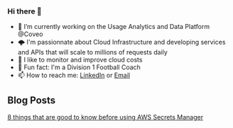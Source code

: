 ### Hi there 👋

- 🔭 I’m currently working on the Usage Analytics and Data Platform @Coveo
- 🌩️ I'm passionnate about Cloud Infrastructure and developing services and APIs that will scale to millions of requests daily
- 💸 I like to monitor and improve cloud costs
- 🏈 Fun fact: I'm a Division 1 Football Coach
- 📫 How to reach me: [LinkedIn](https://www.linkedin.com/in/jmprovencher/) or [Email](mailto:jeanmichelprovencher@hotmail.com)

## Blog Posts

[8 things that are good to know before using AWS Secrets Manager](https://source.coveo.com/2020/03/26/6-automatic-credentials-rotation/)

<!--
**jmprovencher/jmprovencher** is a ✨ _special_ ✨ repository because its `README.md` (this file) appears on your GitHub profile.

Here are some ideas to get you started:

- 🔭 I’m currently working on ...
- 🌱 I’m currently learning ...
- 👯 I’m looking to collaborate on ...
- 🤔 I’m looking for help with ...
- 💬 Ask me about ...
- 📫 How to reach me: ...
- 😄 Pronouns: ...
- ⚡ Fun fact: ...
-->
